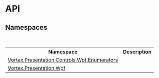 # API
 


## Namespaces
&nbsp;<table><tr><th>Namespace</th><th>Description</th></tr><tr><td><a href="N_Vortex_Presentation_Controls_Wpf_Enumerators.md">Vortex.Presentation.Controls.Wpf.Enumerators</a></td><td></td></tr><tr><td><a href="G_Vortex_Presentation_Wpf.md">Vortex.Presentation.Wpf</a></td><td></td></tr></table>&nbsp;
